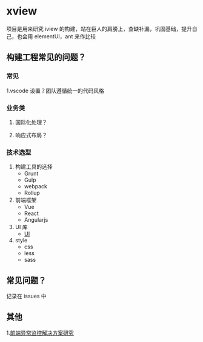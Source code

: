 # xview

项目是用来研究 iview 的构建，站在巨人的肩膀上，查缺补漏，巩固基础，提升自己，也会用 elementUI，ant 来作比较

## 构建工程常见的问题？

### 常见

1.vscode 设置？团队遵循统一的代码风格

### 业务类

1. 国际化处理？

2. 响应式布局？

### 技术选型

1. 构建工具的选择
    - Grunt
    - Gulp
    - webpack
    - Rollup
2. 前端框架
    - Vue
    - React
    - Angularjs
3. UI 库
    - [UI](https://github.com/jaywcjlove/awesome-uikit)
4. style
    - css
    - less
    - sass

## 常见问题？

记录在 issues 中

## 其他

1.[前端异常监控解决方案研究](https://cdc.tencent.com/2018/09/13/frontend-exception-monitor-research/)
